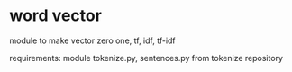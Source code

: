 # word vector

module to make vector zero one, tf, idf, tf-idf

requirements: module tokenize.py, sentences.py from tokenize repository
